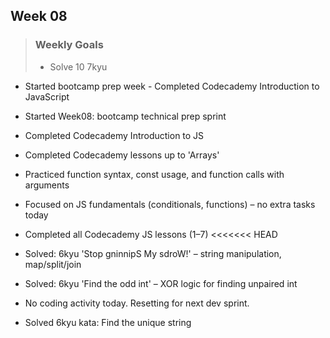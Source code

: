 ## Week 08
>
> ### Weekly Goals
>
> - Solve 10 7kyu
- Started bootcamp prep week - Completed Codecademy Introduction to JavaScript
- Started Week08: bootcamp technical prep sprint
- Completed Codecademy Introduction to JS
- Completed Codecademy lessons up to 'Arrays'
- Practiced function syntax, const usage, and function calls with arguments
- Focused on JS fundamentals (conditionals, functions) – no extra tasks today
- Completed all Codecademy JS lessons (1–7)
<<<<<<< HEAD
- Solved: 6kyu 'Stop gninnipS My sdroW!' – string manipulation, map/split/join
- Solved: 6kyu 'Find the odd int' – XOR logic for finding unpaired int
- No coding activity today. Resetting for next dev sprint.

- Solved 6kyu kata: Find the unique string
